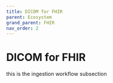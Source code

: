 ```yaml
---
title: DICOM for FHIR
parent: Ecosystem
grand_parent: FHIR
nav_order: 2
---
```


# DICOM for FHIR 

this is the ingestion workflow subsection 